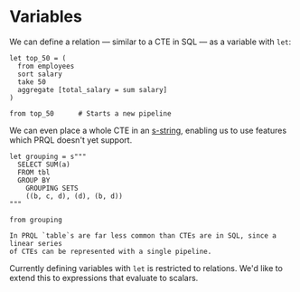 # Variables

We can define a relation — similar to a CTE in SQL — as a variable with `let`:

```prql
let top_50 = (
  from employees
  sort salary
  take 50
  aggregate [total_salary = sum salary]
)

from top_50      # Starts a new pipeline
```

We can even place a whole CTE in an [s-string](../language-features/s-strings.md), enabling us to use features which
PRQL doesn't yet support.

```prql
let grouping = s"""
  SELECT SUM(a)
  FROM tbl
  GROUP BY
    GROUPING SETS
    ((b, c, d), (d), (b, d))
"""

from grouping
```

```admonish info
In PRQL `table`s are far less common than CTEs are in SQL, since a linear series
of CTEs can be represented with a single pipeline.
```

Currently defining variables with `let` is restricted to relations. We'd like to
extend this to expressions that evaluate to scalars.

<!--
, like recursive queries:

TODO: get this example to work by removing the restriction to start with SELECT

Example from https://cloud.google.com/bigquery/docs/reference/standard-sql/query-syntax#recursive_keyword

table recursive_example = (s"""
  WITH RECURSIVE
    T1 AS ( (SELECT 1 AS n) UNION ALL (SELECT n + 1 AS n FROM T1 WHERE n < 3) )
  SELECT n FROM T1
""")

from recursive_example

-->
